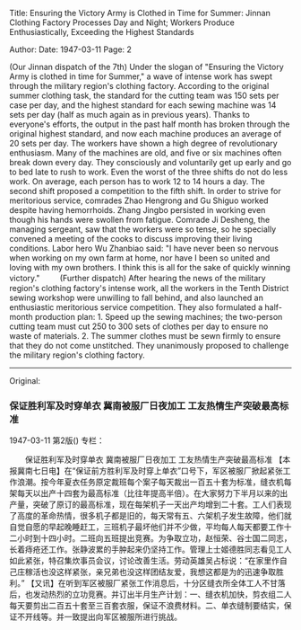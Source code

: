 Title: Ensuring the Victory Army is Clothed in Time for Summer: Jinnan Clothing Factory Processes Day and Night; Workers Produce Enthusiastically, Exceeding the Highest Standards

Author:
Date: 1947-03-11
Page: 2

(Our Jinnan dispatch of the 7th) Under the slogan of "Ensuring the Victory Army is clothed in time for Summer," a wave of intense work has swept through the military region's clothing factory. According to the original summer clothing task, the standard for the cutting team was 150 sets per case per day, and the highest standard for each sewing machine was 14 sets per day (half as much again as in previous years). Thanks to everyone's efforts, the output in the past half month has broken through the original highest standard, and now each machine produces an average of 20 sets per day. The workers have shown a high degree of revolutionary enthusiasm. Many of the machines are old, and five or six machines often break down every day. They consciously and voluntarily get up early and go to bed late to rush to work. Even the worst of the three shifts do not do less work. On average, each person has to work 12 to 14 hours a day. The second shift proposed a competition to the fifth shift. In order to strive for meritorious service, comrades Zhao Hengrong and Gu Shiguo worked despite having hemorrhoids. Zhang Jingbo persisted in working even though his hands were swollen from fatigue. Comrade Ji Desheng, the managing sergeant, saw that the workers were so tense, so he specially convened a meeting of the cooks to discuss improving their living conditions. Labor hero Wu Zhanbiao said: "I have never been so nervous when working on my own farm at home, nor have I been so united and loving with my own brothers. I think this is all for the sake of quickly winning victory."
　　
(Further dispatch) After hearing the news of the military region's clothing factory's intense work, all the workers in the Tenth District sewing workshop were unwilling to fall behind, and also launched an enthusiastic meritorious service competition. They also formulated a half-month production plan: 1. Speed up the sewing machines; the two-person cutting team must cut 250 to 300 sets of clothes per day to ensure no waste of materials. 2. The summer clothes must be sewn firmly to ensure that they do not come unstitched. They unanimously proposed to challenge the military region's clothing factory.



<hr /> 

Original: 


### 保证胜利军及时穿单衣  冀南被服厂日夜加工  工友热情生产突破最高标准

1947-03-11
第2版()
专栏：

　　保证胜利军及时穿单衣
    冀南被服厂日夜加工
    工友热情生产突破最高标准
    【本报冀南七日电】在“保证前方胜利军及时穿上单衣”口号下，军区被服厂掀起紧张工作浪潮。按今年夏衣任务原定裁班每个案子每天裁出一百五十套为标准，缝衣机每架每天以出产十四套为最高标准（比往年提高半倍）。在大家努力下半月以来的出产量，突破了原订的最高标准，现在每架机子一天出产均增到二十套。工人们表现了高度的革命热情，很多机子都是旧的，每天常有五、六架机子发生故障，他们就自觉自愿的早起晚睡赶工，三班机子最坏他们并不少做，平均每人每天都要工作十二小时到十四小时。二班向五班提出竞赛。为争取立功，赵恒荣、谷士国二同志，长着痔疮还工作。张静波累的手肿起来仍坚持工作。管理上士姬德胜同志看见工人如此紧张，特召集炊事员会议，讨论改善生活。劳动英雄吴占标说：“在家里作自己庄稼活也没这样紧张，亲兄弟也没这样团结友爱，我想这都是为的迅速争取胜利。”
    【又讯】在听到军区被服厂紧张工作消息后，十分区缝衣所全体工人不甘落后，也发动热烈的立功竞赛。并订出半月生产计划：一、缝衣机加快，剪衣组二人每天要剪出二百五十套至三百套衣服，保证不浪费材料。二、单衣缝制要结实，保证不开线等。并一致提出向军区被服所进行挑战。
